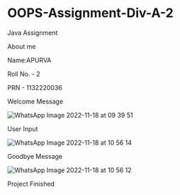 # OOPS-Assignment-Div-A-2

Java Assignment

About me

Name:APURVA

Roll No. - 2

PRN - 1132220036

Welcome Message

![WhatsApp Image 2022-11-18 at 09 39 51](https://user-images.githubusercontent.com/107414864/202624978-8e61a3d5-475e-4280-a1c2-0f718d7dd45f.jpg)







User Input

![WhatsApp Image 2022-11-18 at 10 56 14](https://user-images.githubusercontent.com/107414864/202627228-418f7277-6b17-40ef-a9fc-e202f33d268a.jpg)









Goodbye Message 

![WhatsApp Image 2022-11-18 at 10 56 12](https://user-images.githubusercontent.com/107414864/202627294-30ffe915-862f-4e5e-960a-12df0f220e7f.jpg)






 Project Finished


